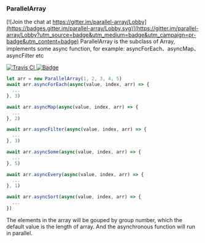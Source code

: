 ### ParallelArray

[![Join the chat at https://gitter.im/parallel-array/Lobby](https://badges.gitter.im/parallel-array/Lobby.svg)](https://gitter.im/parallel-array/Lobby?utm_source=badge&utm_medium=badge&utm_campaign=pr-badge&utm_content=badge)
ParallelArray is the subclass of Array, implements some async function, for example: asyncForEach、asyncMap、asyncFilter etc

<div align="left">
  <a href="https://travis-ci.org/phris/parallel-array">
    <img src="https://travis-ci.org/phris/parallel-array.svg?branch=master" alt="Travis CI" />
  </a>
  <a href="https://coveralls.io/github/phris/parallel-array">
    <img class="notice-badge" src="https://coveralls.io/repos/github/phris/parallel-array/badge.svg?branch=master" alt="Badge">
  </a>
</div>

```javascript
let arr = new ParallelArray(1, 2, 3, 4, 5)
await arr.asyncForEach(async(value, index, arr) => {
  ...
}, 3)

await arr.asyncMap(async(value, index, arr) => {
  ...
}, 2)

await arr.asyncFilter(async(value, index, arr) => {
  ...
}, 3)

await arr.asyncSome(async(value, index, arr) => {
  ...
}, 5)

await arr.asyncEvery(async(value, index, arr) => {
  ...
}, 1)

await arr.asyncSort(async(value, index, arr) => {
  ...
})
```

The elements in the array will be gouped by group number, which the default value is the length of array. And the asynchronous function will run in parallel.